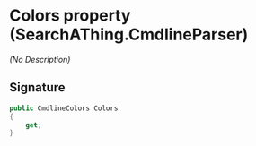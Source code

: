 # Colors property (SearchAThing.CmdlineParser)
_(No Description)_

## Signature
```csharp
public CmdlineColors Colors
{
    get;
}
```
